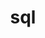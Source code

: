 ---
layout: topic
title:  "sql"
name: sql
icon: <img src="/statick/image/tags/mysql.png" style="width:20px;"></img>
description: All posts are tagged SQL.
description_page: |
  <img src="/statick/image/tags/sql.png" style="width:20%; float: right; margin:7px 0 7px 7px;" alt="alternatetext"></img>
  <a style="text-decoration:underline;" class="green" href="https://jekyllrb.com/">Jekyll</a> is a static site generator.It takes text written in your favorite markup language and uses layouts to create a static website.
---